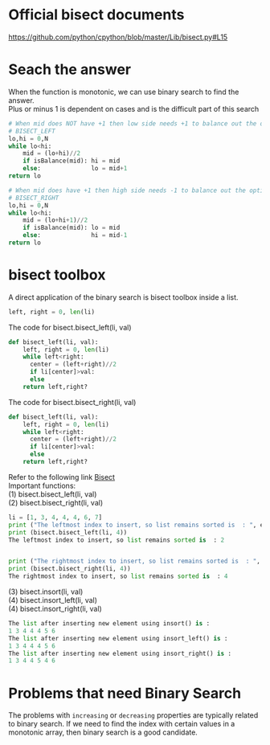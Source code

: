 # Official bisect documents

https://github.com/python/cpython/blob/master/Lib/bisect.py#L15



# Seach the answer

When the function is monotonic, we can use binary search to find the answer.   
Plus or minus 1 is dependent on cases and is the difficult part of this search

```python
# When mid does NOT have +1 then low side needs +1 to balance out the options
# BISECT_LEFT
lo,hi = 0,N
while lo<hi:
    mid = (lo+hi)//2
    if isBalance(mid): hi = mid
    else:              lo = mid+1
return lo
```

```python
# When mid does have +1 then high side needs -1 to balance out the options
# BISECT_RIGHT
lo,hi = 0,N
while lo<hi:
    mid = (lo+hi+1)//2
    if isBalance(mid): lo = mid
    else:              hi = mid-1
return lo
```



# bisect toolbox

A direct application of the binary search is bisect toolbox inside a list.

```python
left, right = 0, len(li)
```

The code for bisect.bisect_left(li, val)

```python
def bisect_left(li, val):
    left, right = 0, len(li)
    while left<right:
      center = (left+right)//2
      if li[center]>val:
      else
    return left,right?
```

The code for bisect.bisect_right(li, val)

```python
def bisect_left(li, val):
    left, right = 0, len(li)
    while left<right:
      center = (left+right)//2
      if li[center]>val:
      else
    return left,right?
```

Refer to the following link [Bisect](https://www.geeksforgeeks.org/bisect-algorithm-functions-in-python/)     
Important functions:     
(1) bisect.bisect_left(li, val)     
(2) bisect.bisect_right(li, val)       

```python
li = [1, 3, 4, 4, 4, 6, 7] 
print ("The leftmost index to insert, so list remains sorted is  : ", end="") 
print (bisect.bisect_left(li, 4)) 
The leftmost index to insert, so list remains sorted is  : 2


print ("The rightmost index to insert, so list remains sorted is  : ", end="") 
print (bisect.bisect_right(li, 4)) 
The rightmost index to insert, so list remains sorted is  : 4
```

(3) bisect.insort(li, val)    
(4) bisect.insort_left(li, val)    
(4) bisect.insort_right(li, val)    

```python
The list after inserting new element using insort() is : 
1 3 4 4 4 5 6 
The list after inserting new element using insort_left() is : 
1 3 4 4 4 5 6 
The list after inserting new element using insort_right() is : 
1 3 4 4 5 4 6 
```

# Problems that need Binary Search

The problems with `increasing` or `decreasing` properties are typically related to binary search.
If we need to find the index with certain values in a monotonic array, then binary search is a good candidate.

